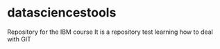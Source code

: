 # datasciencestools
Repository for the IBM course 
It is a repository test 
learning how to deal with GIT
